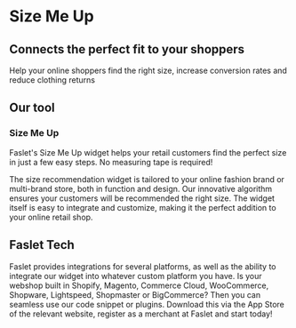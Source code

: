 # Size Me Up 
## Connects the perfect fit to your shoppers

Help your online shoppers find the right size, increase conversion rates and reduce clothing returns

## Our tool
### Size Me Up
Faslet's Size Me Up widget helps your retail customers find the perfect size in just a few easy steps. No measuring tape is required!

The size recommendation widget is tailored to your online fashion brand or multi-brand store, both in function and design. Our innovative algorithm ensures your customers will be recommended the right size. The widget itself is easy to integrate and customize, making it the perfect addition to your online retail shop. 

## Faslet Tech
Faslet provides integrations for several platforms, as well as the ability to integrate our widget into whatever custom platform you have. Is your webshop built in Shopify, Magento, Commerce Cloud, WooCommerce, Shopware, Lightspeed, Shopmaster or BigCommerce? Then you can seamless use our code snippet or plugins. Download this via the App Store of the relevant website, register as a merchant at Faslet and start today!

